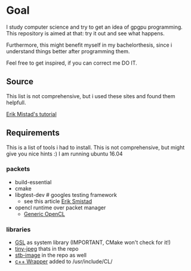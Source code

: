 # Goal

I study computer science and try to get an idea of gpgpu programming.
This repository is aimed at that: try it out and see what happens.

Furthermore, this might benefit myself in my bachelorthesis, since i understand things 
better after programming them.

Feel free to get inspired, if you can correct me DO IT.


## Source

This list is not comprehensive, but i used these sites and found them helpfull.

[Erik Mistad's tutorial](https://www.eriksmistad.no/gaussian-blur-using-opencl-and-the-built-in-images-textures/)

## Requirements

This is a list of tools i had to install. This is not comprehensive, but might give you nice hints :)
I am running ubuntu 16.04
### packets
- build-essential
- cmake
- libgtest-dev # googles testing framework
    - see this article [Erik Smistad](https://www.eriksmistad.no/getting-started-with-google-test-on-ubuntu/)
- opencl runtime over packet manager
    - [Generic OpenCL](https://askubuntu.com/questions/850281/opencl-on-ubuntu-16-04-sandy-bridge-cpu/850594)

### libraries
- [GSL](https://github.com/Microsoft/GSL) as system library (IMPORTANT, CMake won't check for it!)
- [tiny-jpeg](https://github.com/serge-rgb/TinyJPEG) thats in the repo
- [stb-image](https://github.com/nothings/stb/blob/master/stb_image.h) in the repo as well
- [c++ Wrapper](https://www.khronos.org/registry/cl/api/2.1/cl.hpp) added to /usr/include/CL/
